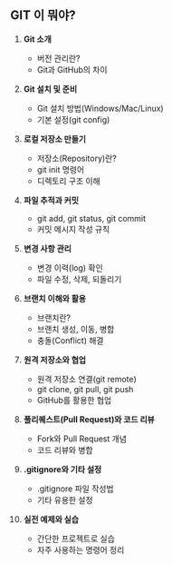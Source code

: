 

## GIT 이 뭐야?

1. **Git 소개**
    - 버전 관리란?
    - Git과 GitHub의 차이

2. **Git 설치 및 준비**
    - Git 설치 방법(Windows/Mac/Linux)
    - 기본 설정(git config)

3. **로컬 저장소 만들기**
    - 저장소(Repository)란?
    - git init 명령어
    - 디렉토리 구조 이해

4. **파일 추적과 커밋**
    - git add, git status, git commit
    - 커밋 메시지 작성 규칙

5. **변경 사항 관리**
    - 변경 이력(log) 확인
    - 파일 수정, 삭제, 되돌리기

6. **브랜치 이해와 활용**
    - 브랜치란?
    - 브랜치 생성, 이동, 병합
    - 충돌(Conflict) 해결

7. **원격 저장소와 협업**
    - 원격 저장소 연결(git remote)
    - git clone, git pull, git push
    - GitHub를 활용한 협업

8. **풀리퀘스트(Pull Request)와 코드 리뷰**
    - Fork와 Pull Request 개념
    - 코드 리뷰와 병합

9. **.gitignore와 기타 설정**
    - .gitignore 파일 작성법
    - 기타 유용한 설정

10. **실전 예제와 실습**
    - 간단한 프로젝트로 실습
    - 자주 사용하는 명령어 정리

